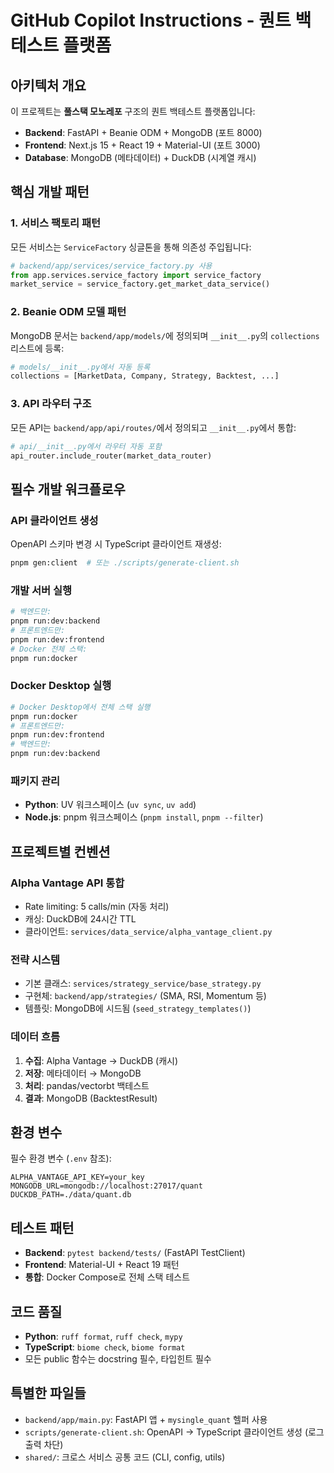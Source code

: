 # GitHub Copilot Instructions - 퀀트 백테스트 플랫폼

## 아키텍처 개요

이 프로젝트는 **풀스택 모노레포** 구조의 퀀트 백테스트 플랫폼입니다:

- **Backend**: FastAPI + Beanie ODM + MongoDB (포트 8000)
- **Frontend**: Next.js 15 + React 19 + Material-UI (포트 3000)
- **Database**: MongoDB (메타데이터) + DuckDB (시계열 캐시)

## 핵심 개발 패턴

### 1. 서비스 팩토리 패턴

모든 서비스는 `ServiceFactory` 싱글톤을 통해 의존성 주입됩니다:

```python
# backend/app/services/service_factory.py 사용
from app.services.service_factory import service_factory
market_service = service_factory.get_market_data_service()
```

### 2. Beanie ODM 모델 패턴

MongoDB 문서는 `backend/app/models/`에 정의되며 `__init__.py`의 `collections` 리스트에 등록:

```python
# models/__init__.py에서 자동 등록
collections = [MarketData, Company, Strategy, Backtest, ...]
```

### 3. API 라우터 구조

모든 API는 `backend/app/api/routes/`에서 정의되고 `__init__.py`에서 통합:

```python
# api/__init__.py에서 라우터 자동 포함
api_router.include_router(market_data_router)
```

## 필수 개발 워크플로우

### API 클라이언트 생성

OpenAPI 스키마 변경 시 TypeScript 클라이언트 재생성:

```bash
pnpm gen:client  # 또는 ./scripts/generate-client.sh
```

### 개발 서버 실행

```bash
# 백엔드만:
pnpm run:dev:backend
# 프론트엔드만:
pnpm run:dev:frontend
# Docker 전체 스택:
pnpm run:docker
```

### Docker Desktop 실행

```bash
# Docker Desktop에서 전체 스택 실행
pnpm run:docker
# 프론트엔드만:
pnpm run:dev:frontend
# 백엔드만:
pnpm run:dev:backend
```

### 패키지 관리

- **Python**: UV 워크스페이스 (`uv sync`, `uv add`)
- **Node.js**: pnpm 워크스페이스 (`pnpm install`, `pnpm --filter`)

## 프로젝트별 컨벤션

### Alpha Vantage API 통합

- Rate limiting: 5 calls/min (자동 처리)
- 캐싱: DuckDB에 24시간 TTL
- 클라이언트: `services/data_service/alpha_vantage_client.py`

### 전략 시스템

- 기본 클래스: `services/strategy_service/base_strategy.py`
- 구현체: `backend/app/strategies/` (SMA, RSI, Momentum 등)
- 템플릿: MongoDB에 시드됨 (`seed_strategy_templates()`)

### 데이터 흐름

1. **수집**: Alpha Vantage → DuckDB (캐시)
2. **저장**: 메타데이터 → MongoDB
3. **처리**: pandas/vectorbt 백테스트
4. **결과**: MongoDB (BacktestResult)

## 환경 변수

필수 환경 변수 (`.env` 참조):

```
ALPHA_VANTAGE_API_KEY=your_key
MONGODB_URL=mongodb://localhost:27017/quant
DUCKDB_PATH=./data/quant.db
```

## 테스트 패턴

- **Backend**: `pytest backend/tests/` (FastAPI TestClient)
- **Frontend**: Material-UI + React 19 패턴
- **통합**: Docker Compose로 전체 스택 테스트

## 코드 품질

- **Python**: `ruff format`, `ruff check`, `mypy`
- **TypeScript**: `biome check`, `biome format`
- 모든 public 함수는 docstring 필수, 타입힌트 필수

## 특별한 파일들

- `backend/app/main.py`: FastAPI 앱 + `mysingle_quant` 헬퍼 사용
- `scripts/generate-client.sh`: OpenAPI → TypeScript 클라이언트 생성 (로그 출력 차단)
- `shared/`: 크로스 서비스 공통 코드 (CLI, config, utils)
